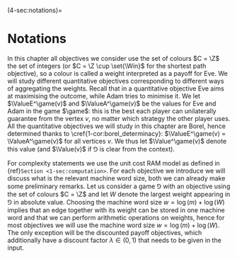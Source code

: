 (4-sec:notations)=
# Notations

In this chapter all objectives we consider use the set of colours $C = \Z$ the set of integers 
(or $C = \Z \cup \set{\Win}$ for the shortest path objective), 
so a colour is called a weight interpreted as a payoff for Eve.
We will study different quantitative objectives corresponding to different ways of aggregating the weights.
Recall that in a quantitative objective Eve aims at maximising the outcome, while Adam
tries to minimise it.
We let $\ValueE^\game(v)$ and $\ValueA^\game(v)$ be the values for Eve and Adam in the game $\game$: 
this is the best each player can unilaterally guarantee from the vertex $v$, no matter which strategy the other player uses.
All the quantitative objectives we will study in this chapter are Borel, hence determined thanks to \cref{1-cor:borel_determinacy}: 
$\ValueE^\game(v) = \ValueA^\game(v)$ for all vertices $v$. 
We thus let $\Value^\game(v)$ denote this value (and $\Value(v)$ if $\Game$ is clear from the context).

For complexity statements we use the unit cost RAM model as defined in {ref}`Section <1-sec:computation>`.
For each objective we introduce we will discuss what is the relevant machine word size, both we can already make some preliminary remarks.
Let us consider a game $\Game$ with an objective using the set of colours $C = \Z$
and let $W$ denote the largest weight appearing in $\Game$ in absolute value.
Choosing the machine word size $w = \log(m) + \log(W)$ implies that an edge together with its weight can be stored in one machine word and that we can perform arithmetic operations on weights, hence for most objectives we will use the machine word size $w = \log(m) + \log(W)$.
The only exception will be the discounted payoff objectives, which additionally have a discount factor $\lambda \in (0,1)$
that needs to be given in the input.

